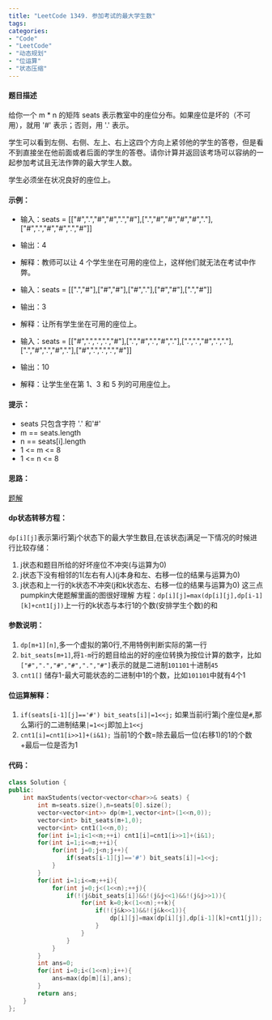 ```yaml
---
title: "LeetCode 1349. 参加考试的最大学生数"
tags: 
categories: 
- "Code"
- "LeetCode"
- "动态规划"
- "位运算"
- "状态压缩"
---
```


#### 题目描述
给你一个 m * n 的矩阵 seats 表示教室中的座位分布。如果座位是坏的（不可用），就用 '#' 表示；否则，用 '.' 表示。

学生可以看到左侧、右侧、左上、右上这四个方向上紧邻他的学生的答卷，但是看不到直接坐在他前面或者后面的学生的答卷。请你计算并返回该考场可以容纳的一起参加考试且无法作弊的最大学生人数。

学生必须坐在状况良好的座位上。


#### 示例：
- 输入：seats = [["#",".","#","#",".","#"],[".","#","#","#","#","."],["#",".","#","#",".","#"]]
- 输出：4
- 解释：教师可以让 4 个学生坐在可用的座位上，这样他们就无法在考试中作弊。


- 输入：seats = [[".","#"],["#","#"],["#","."],["#","#"],[".","#"]]
- 输出：3
- 解释：让所有学生坐在可用的座位上。

- 输入：seats = [["#",".",".",".","#"],[".","#",".","#","."],[".",".","#",".","."],[".","#",".","#","."],["#",".",".",".","#"]]
- 输出：10
- 解释：让学生坐在第 1、3 和 5 列的可用座位上。

#### 提示：
- seats 只包含字符 '.' 和'#'
- m == seats.length
- n == seats[i].length
- 1 <= m <= 8
- 1 <= n <= 8

#### 思路：
[题解](https://leetcode-cn.com/problems/maximum-students-taking-exam/solution/c-qiao-yong-wei-yun-suan-zhuang-tai-ya-suo-dp-by-e/)

#### dp状态转移方程：
`dp[i][j]`表示第i行第j个状态下的最大学生数目,在该状态j满足一下情况的时候进行比较存储：
1. j状态和题目所给的好坏座位不冲突(与运算为0)
2. j状态下没有相邻的1(左右有人)(j本身和左、右移一位的结果与运算为0)
3. j状态和上一行的k状态不冲突(j和k状态左、右移一位的结果与运算为0)
这三点pumpkin大佬题解里画的图很好理解
方程：`dp[i][j]=max(dp[i][j],dp[i-1][k]+cnt1[j])`上一行的k状态与本行1的个数(安排学生个数)的和

#### 参数说明：
1. `dp[m+1][n]`,多一个虚拟的第0行,不用特例判断实际的第一行
2. `bit_seats[m+1]`,将`1-m`行的题目给出的好的座位转换为按位计算的数字，比如`["#",".","#","#",".","#"]`表示的就是二进制`101101`十进制`45`
3. `cnt1[]` 储存1-最大可能状态的二进制中1的个数，比如`101101`中就有4个1

#### 位运算解释：
1. `if(seats[i-1][j]=='#') bit_seats[i]|=1<<j;` 如果当前i行第j个座位是`#`,那么第i行的二进制结果`|=1<<j`即加上`1<<j`
2. `cnt1[i]=cnt1[i>>1]+(i&1);` 当前1的个数=除去最后一位(右移1)的1的个数+最后一位是否为1

#### 代码：
``` CPP
class Solution {
public:
    int maxStudents(vector<vector<char>>& seats) {
        int m=seats.size(),n=seats[0].size();
        vector<vector<int>> dp(m+1,vector<int>(1<<n,0));
        vector<int> bit_seats(m+1,0);
        vector<int> cnt1(1<<n,0);
        for(int i=1;i<1<<n;++i) cnt1[i]=cnt1[i>>1]+(i&1);
        for(int i=1;i<=m;++i){
            for(int j=0;j<n;j++){
                if(seats[i-1][j]=='#') bit_seats[i]|=1<<j;
            }
        }
        for(int i=1;i<=m;++i){
            for(int j=0;j<(1<<n);++j){
                if(!(j&bit_seats[i])&&!(j&j<<1)&&!(j&j>>1)){
                    for(int k=0;k<(1<<n);++k){
                        if(!(j&k>>1)&&!(j&k<<1)){
                            dp[i][j]=max(dp[i][j],dp[i-1][k]+cnt1[j]);
                        }
                    }
                }
            }
        }
        int ans=0;
        for(int i=0;i<(1<<n);i++){
            ans=max(dp[m][i],ans);
        }
        return ans;
    }
};
```
